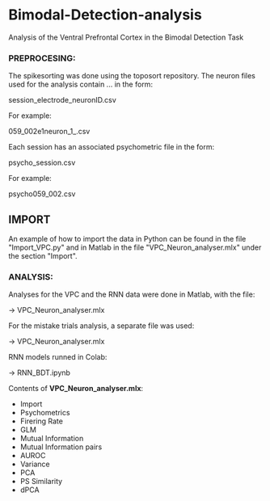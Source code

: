 # Bimodal-Detection-analysis
Analysis of the Ventral Prefrontal Cortex in the Bimodal Detection Task

### PREPROCESING:

The spikesorting was done using the toposort repository. The neuron files used for the analysis contain ...
in the form:

session_electrode_neuronID.csv

For example:

059_002e1neuron_1_.csv

Each session has an associated psychometric file in the form:

psycho_session.csv

For example:

psycho059_002.csv

## IMPORT

An example of how to import the data in Python can be found in the file "Import_VPC.py" and in Matlab in the file "VPC_Neuron_analyser.mlx" under the section "Import".


### ANALYSIS:

Analyses for the VPC and the RNN data were done in Matlab, with the file:

->  VPC_Neuron_analyser.mlx

For the mistake trials analysis, a separate file was used:

->  VPC_Neuron_analyser.mlx

RNN models runned in Colab:

-> RNN_BDT.ipynb


Contents of **VPC_Neuron_analyser.mlx**:
* Import
* Psychometrics
* Firering Rate
* GLM
* Mutual Information
* Mutual Information pairs
* AUROC
* Variance
* PCA
* PS Similarity
* dPCA
